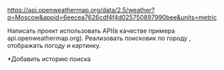 https://api.openweathermap.org/data/2.5/weather?q=Moscow&appid=6eecea7626cdf4f4d025750897990bee&units=metric

Написать проект использовать API(в качестве примера api.openweathermap.org).
Реализовать поисковик по городу , отображать погоду и картинку.

*Добавить историю поиска
